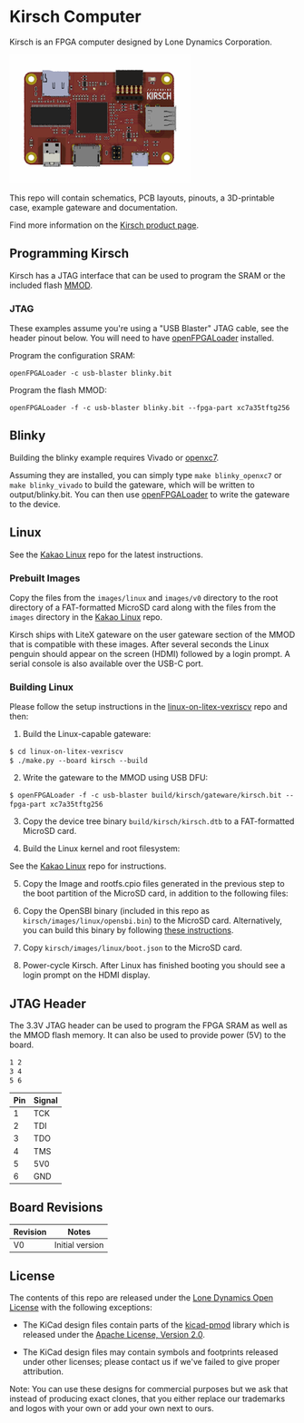 # Kirsch Computer

Kirsch is an FPGA computer designed by Lone Dynamics Corporation.

![Kirsch Computer](https://github.com/machdyne/kirsch/blob/ce150d8c0c46f4245df2f3ed8568f2bf945f30c8/kirsch.png)

This repo will contain schematics, PCB layouts, pinouts, a 3D-printable case, example gateware and documentation.

Find more information on the [Kirsch product page](https://machdyne.com/product/kirsch-computer/).

## Programming Kirsch

Kirsch has a JTAG interface that can be used to program the SRAM or the included flash [MMOD](https://machdyne.com/product/mmod).

### JTAG

These examples assume you're using a "USB Blaster" JTAG cable, see the header pinout below. You will need to have [openFPGALoader](https://github.com/trabucayre/openFPGALoader) installed.

Program the configuration SRAM:

```
openFPGALoader -c usb-blaster blinky.bit
```

Program the flash MMOD:

```
openFPGALoader -f -c usb-blaster blinky.bit --fpga-part xc7a35tftg256
```

## Blinky 

Building the blinky example requires Vivado or [openxc7](https://github.com/openxc7).

Assuming they are installed, you can simply type `make blinky_openxc7` or `make blinky_vivado` to build the gateware, which will be written to output/blinky.bit. You can then use [openFPGALoader](https://github.com/trabucayre/openFPGALoader) to write the gateware to the device.

## Linux

See the [Kakao Linux](https://github.com/machdyne/kakao) repo for the latest instructions.

### Prebuilt Images

Copy the files from the `images/linux` and `images/v0` directory to the root directory of a FAT-formatted MicroSD card along with the files from the `images` directory in the [Kakao Linux](https://github.com/machdyne/kakao) repo.

Kirsch ships with LiteX gateware on the user gateware section of the MMOD that is compatible with these images. After several seconds the Linux penguin should appear on the screen (HDMI) followed by a login prompt. A serial console is also available over the USB-C port.

### Building Linux

Please follow the setup instructions in the [linux-on-litex-vexriscv](https://github.com/litex-hub/linux-on-litex-vexriscv) repo and then:

1. Build the Linux-capable gateware:

```
$ cd linux-on-litex-vexriscv
$ ./make.py --board kirsch --build
```

2. Write the gateware to the MMOD using USB DFU:

```
$ openFPGALoader -f -c usb-blaster build/kirsch/gateware/kirsch.bit --fpga-part xc7a35tftg256 
```
3. Copy the device tree binary `build/kirsch/kirsch.dtb` to a FAT-formatted MicroSD card.

4. Build the Linux kernel and root filesystem:

See the [Kakao Linux](https://github.com/machdyne/kakao?tab=readme-ov-file#optional-building-kakao-linux) repo for instructions.

5. Copy the Image and rootfs.cpio files generated in the previous step to the boot partition of the MicroSD card, in addition to the following files:

6. Copy the OpenSBI binary (included in this repo as `kirsch/images/linux/opensbi.bin`) to the MicroSD card. Alternatively, you can build this binary by following [these instructions](https://github.com/litex-hub/linux-on-litex-vexriscv#-generating-the-opensbi-binary-optional).

7. Copy `kirsch/images/linux/boot.json` to the MicroSD card.

8. Power-cycle Kirsch. After Linux has finished booting you should see a login prompt on the HDMI display.

## JTAG Header

The 3.3V JTAG header can be used to program the FPGA SRAM as well as the MMOD flash memory. It can also be used to provide power (5V) to the board.

```
1 2
3 4
5 6
```

| Pin | Signal |
| --- | ------ |
| 1 | TCK |
| 2 | TDI |
| 3 | TDO |
| 4 | TMS |
| 5 | 5V0 |
| 6 | GND |

## Board Revisions

| Revision | Notes |
| -------- | ----- |
| V0 | Initial version |

## License

The contents of this repo are released under the [Lone Dynamics Open License](LICENSE.md) with the following exceptions:

- The KiCad design files contain parts of the [kicad-pmod](https://github.com/mithro/kicad-pmod) library which is released under the [Apache License, Version 2.0](https://www.apache.org/licenses/LICENSE-2.0.html).

- The KiCad design files may contain symbols and footprints released under other licenses; please contact us if we've failed to give proper attribution.

Note: You can use these designs for commercial purposes but we ask that instead of producing exact clones, that you either replace our trademarks and logos with your own or add your own next to ours.

